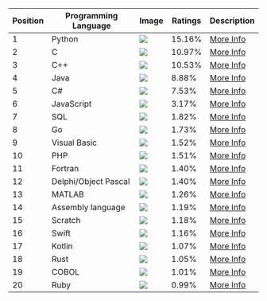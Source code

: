 | Position | Programming Language | Image | Ratings | Description |
|----------|----------------------|-------|---------|-------------|
| 1 | Python | ![](https://www.tiobe.com/wp-content/themes/tiobe/tiobe-index/images/Python.png) | 15.16% | [More Info](1.md) |
| 2 | C | ![](https://www.tiobe.com/wp-content/themes/tiobe/tiobe-index/images/C.png) | 10.97% | [More Info](2.md) |
| 3 | C++ | ![](https://www.tiobe.com/wp-content/themes/tiobe/tiobe-index/images/C__.png) | 10.53% | [More Info](3.md) |
| 4 | Java | ![](https://www.tiobe.com/wp-content/themes/tiobe/tiobe-index/images/Java.png) | 8.88% | [More Info](4.md) |
| 5 | C# | ![](https://www.tiobe.com/wp-content/themes/tiobe/tiobe-index/images/C_.png) | 7.53% | [More Info](5.md) |
| 6 | JavaScript | ![](https://www.tiobe.com/wp-content/themes/tiobe/tiobe-index/images/JavaScript.png) | 3.17% | [More Info](6.md) |
| 7 | SQL | ![](https://www.tiobe.com/wp-content/themes/tiobe/tiobe-index/images/SQL.png) | 1.82% | [More Info](7.md) |
| 8 | Go | ![](https://www.tiobe.com/wp-content/themes/tiobe/tiobe-index/images/Go.png) | 1.73% | [More Info](8.md) |
| 9 | Visual Basic | ![](https://www.tiobe.com/wp-content/themes/tiobe/tiobe-index/images/Visual_Basic.png) | 1.52% | [More Info](9.md) |
| 10 | PHP | ![](https://www.tiobe.com/wp-content/themes/tiobe/tiobe-index/images/PHP.png) | 1.51% | [More Info](10.md) |
| 11 | Fortran | ![](https://www.tiobe.com/wp-content/themes/tiobe/tiobe-index/images/Fortran.png) | 1.40% | [More Info](11.md) |
| 12 | Delphi/Object Pascal | ![](https://www.tiobe.com/wp-content/themes/tiobe/tiobe-index/images/Delphi_Object_Pascal.png) | 1.40% | [More Info](12.md) |
| 13 | MATLAB | ![](https://www.tiobe.com/wp-content/themes/tiobe/tiobe-index/images/MATLAB.png) | 1.26% | [More Info](13.md) |
| 14 | Assembly language | ![](https://www.tiobe.com/wp-content/themes/tiobe/tiobe-index/images/Assembly_language.png) | 1.19% | [More Info](14.md) |
| 15 | Scratch | ![](https://www.tiobe.com/wp-content/themes/tiobe/tiobe-index/images/Scratch.png) | 1.18% | [More Info](15.md) |
| 16 | Swift | ![](https://www.tiobe.com/wp-content/themes/tiobe/tiobe-index/images/Swift.png) | 1.16% | [More Info](16.md) |
| 17 | Kotlin | ![](https://www.tiobe.com/wp-content/themes/tiobe/tiobe-index/images/Kotlin.png) | 1.07% | [More Info](17.md) |
| 18 | Rust | ![](https://www.tiobe.com/wp-content/themes/tiobe/tiobe-index/images/Rust.png) | 1.05% | [More Info](18.md) |
| 19 | COBOL | ![](https://www.tiobe.com/wp-content/themes/tiobe/tiobe-index/images/COBOL.png) | 1.01% | [More Info](19.md) |
| 20 | Ruby | ![](https://www.tiobe.com/wp-content/themes/tiobe/tiobe-index/images/Ruby.png) | 0.99% | [More Info](20.md) |

